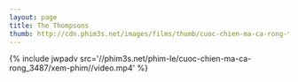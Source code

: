 ```yaml
---
layout: page
title: The Thompsons
thumb: http://cdn.phim3s.net/images/films/thumb/cuoc-chien-ma-ca-rong-the-thompsons-2012.jpg
---
```

{% include jwpadv src='//phim3s.net/phim-le/cuoc-chien-ma-ca-rong_3487/xem-phim//video.mp4' %}